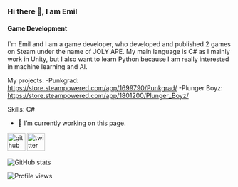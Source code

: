 ### Hi there 👋, I am Emil
#### Game Development
I`m Emil and I am a game developer, who developed and published 2 games on Steam under the name of JOLY APE. My main language is C# as I mainly work in Unity, but I also want to learn Python because I am really interested in machine learning and AI. 

My projects:
-Punkgrad: https://store.steampowered.com/app/1699790/Punkgrad/
-Plunger Boyz: https://store.steampowered.com/app/1801200/Plunger_Boyz/


Skills: C#

- 🔭 I’m currently working on this page. 


[<img src='https://cdn.jsdelivr.net/npm/simple-icons@3.0.1/icons/github.svg' alt='github' height='40'>](https://github.com/Burn1ngApe)  [<img src='https://cdn.jsdelivr.net/npm/simple-icons@3.0.1/icons/twitter.svg' alt='twitter' height='40'>](https://twitter.com/https://twitter.com/punkgrad)  

![GitHub stats](https://github-readme-stats.vercel.app/api?username=Burn1ngApe&show_icons=true&count_private=true)  

![Profile views](https://gpvc.arturio.dev/Burn1ngApe)  
